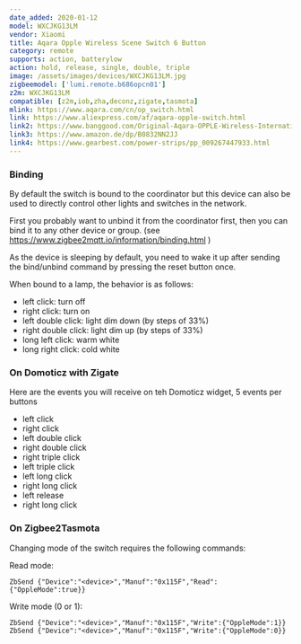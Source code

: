 ```yaml
---
date_added: 2020-01-12
model: WXCJKG13LM
vendor: Xiaomi
title: Aqara Opple Wireless Scene Switch 6 Button
category: remote
supports: action, batterylow
action: hold, release, single, double, triple
image: /assets/images/devices/WXCJKG13LM.jpg
zigbeemodel: ['lumi.remote.b686opcn01']
z2m: WXCJKG13LM
compatible: [z2m,iob,zha,deconz,zigate,tasmota]
mlink: https://www.aqara.com/cn/op_switch.html
link: https://www.aliexpress.com/af/aqara-opple-switch.html
link2: https://www.banggood.com/Original-Aqara-OPPLE-Wireless-International-Version-Smart-Switch-Work-With-Apple-HomeKit-Xiaomi-Eco-System-p-1588700.html
link3: https://www.amazon.de/dp/B0832NN2JJ
link4: https://www.gearbest.com/power-strips/pp_009267447933.html
---
```

### Binding
By default the switch is bound to the coordinator but this device can also be used to directly control other lights and switches in the network.

First you probably want to unbind it from the coordinator first, then you can bind it to any other device or group. (see https://www.zigbee2mqtt.io/information/binding.html )

As the device is sleeping by default, you need to wake it up after sending the bind/unbind command by pressing the reset button once.

When bound to a lamp, the behavior is as follows:
- left click: turn off
- right click: turn on
- left double click: light dim down (by steps of 33%)
- right double click: light dim up (by steps of 33%)
- long left click: warm white
- long right click: cold white

### On Domoticz with Zigate

Here are the events you will receive on teh Domoticz widget, 5 events per buttons
- left click
- right click
- left double click
- right double click
- right triple click
- left triple click
- left long click
- right long click
- left release
- right long click

### On Zigbee2Tasmota

Changing mode of the switch requires the following commands:

Read mode:
```
ZbSend {"Device":"<device>","Manuf":"0x115F","Read":{"OppleMode":true}}
```

Write mode (0 or 1):
```
ZbSend {"Device":"<device>","Manuf":"0x115F","Write":{"OppleMode":1}}
ZbSend {"Device":"<device>","Manuf":"0x115F","Write":{"OppleMode":0}}
```
